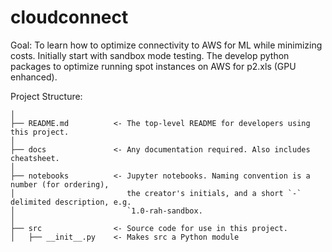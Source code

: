 # cloudconnect

Goal: To learn how to optimize connectivity to AWS for ML while minimizing costs. 
Initially start with sandbox mode testing. The develop python packages to optimize running 
spot instances on AWS for p2.xls (GPU enhanced).


Project Structure:

```
│
├── README.md          <- The top-level README for developers using this project.
│
├── docs               <- Any documentation required. Also includes cheatsheet.
│
├── notebooks          <- Jupyter notebooks. Naming convention is a number (for ordering),
│                         the creator's initials, and a short `-` delimited description, e.g.
│                         `1.0-rah-sandbox.
│
├── src                <- Source code for use in this project.
│   ├── __init__.py    <- Makes src a Python module

```